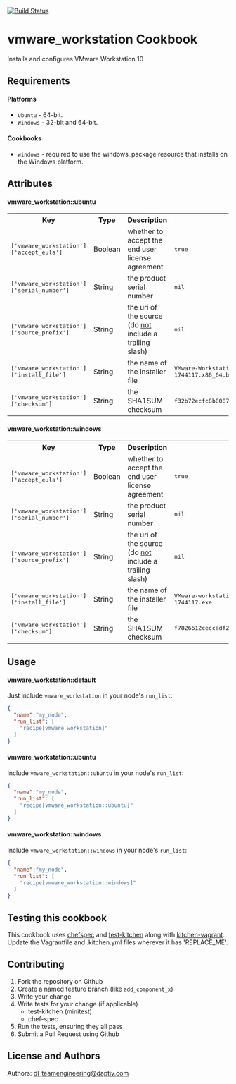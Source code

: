 [![Build Status](https://secure.travis-ci.org/daptiv/vmware_workstation.png)](http://travis-ci.org/daptiv/vmware_workstation)

vmware_workstation Cookbook
===========================
Installs and configures VMware Workstation 10

Requirements
------------
#### Platforms

* `Ubuntu` - 64-bit.
* `Windows` - 32-bit and 64-bit.

#### Cookbooks

* `windows` - required to use the windows_package resource that installs on the Windows platform.

Attributes
----------

#### vmware_workstation::ubuntu
<table>
  <tr>
    <th>Key</th>
    <th>Type</th>
    <th>Description</th>
    <th>Default</th>
  </tr>
  <tr>
    <td><tt>['vmware_workstation']['accept_eula']</tt></td>
    <td>Boolean</td>
    <td>whether to accept the end user license agreement</td>
    <td><tt>true</tt></td>
  </tr>
  <tr>
    <td><tt>['vmware_workstation']['serial_number']</tt></td>
    <td>String</td>
    <td>the product serial number</td>
    <td><tt>nil</tt></td>
  </tr>
  <tr>
    <td><tt>['vmware_workstation']['source_prefix']</tt></td>
    <td>String</td>
    <td>the uri of the source (do <u>not</u> include a trailing slash)</td>
    <td><tt>nil</tt></td>
  </tr>
  <tr>
    <td><tt>['vmware_workstation']['install_file']</tt></td>
    <td>String</td>
    <td>the name of the installer file</td>
    <td><tt>VMware-Workstation-Full-10.0.2-1744117.x86_64.bundle</tt></td>
  </tr>
  <tr>
    <td><tt>['vmware_workstation']['checksum']</tt></td>
    <td>String</td>
    <td>the SHA1SUM checksum</td>
    <td><tt>f32b72ecfc8b808731e97c3d478a1cda78427aaf</tt></td>
  </tr>
</table>

#### vmware_workstation::windows
<table>
  <tr>
    <th>Key</th>
    <th>Type</th>
    <th>Description</th>
    <th>Default</th>
  </tr>
  <tr>
    <td><tt>['vmware_workstation']['accept_eula']</tt></td>
    <td>Boolean</td>
    <td>whether to accept the end user license agreement</td>
    <td><tt>true</tt></td>
  </tr>
  <tr>
    <td><tt>['vmware_workstation']['serial_number']</tt></td>
    <td>String</td>
    <td>the product serial number</td>
    <td><tt>nil</tt></td>
  </tr>
  <tr>
    <td><tt>['vmware_workstation']['source_prefix']</tt></td>
    <td>String</td>
    <td>the uri of the source (do <u>not</u> include a trailing slash)</td>
    <td><tt>nil</tt></td>
  </tr>
  <tr>
    <td><tt>['vmware_workstation']['install_file']</tt></td>
    <td>String</td>
    <td>the name of the installer file</td>
    <td><tt>VMware-workstation-full-10.0.2-1744117.exe</tt></td>
  </tr>
  <tr>
    <td><tt>['vmware_workstation']['checksum']</tt></td>
    <td>String</td>
    <td>the SHA1SUM checksum</td>
    <td><tt>f7826612ceccadf2f6b09b24305c16c32865e48e</tt></td>
  </tr>
</table>

Usage
-----
#### vmware_workstation::default

Just include `vmware_workstation` in your node's `run_list`:

```json
{
  "name":"my_node",
  "run_list": [
    "recipe[vmware_workstation]"
  ]
}
```

#### vmware_workstation::ubuntu

Include `vmware_workstation::ubuntu` in your node's `run_list`:

```json
{
  "name":"my_node",
  "run_list": [
    "recipe[vmware_workstation::ubuntu]"
  ]
}
```

#### vmware_workstation::windows

Include `vmware_workstation::windows` in your node's `run_list`:

```json
{
  "name":"my_node",
  "run_list": [
    "recipe[vmware_workstation::windows]"
  ]
}
```

Testing this cookbook
---------------------
This cookbook uses [chefspec](https://github.com/sethvargo/chefspec) and [test-kitchen](https://github.com/opscode/test-kitchen)
along with [kitchen-vagrant](https://github.com/opscode/kitchen-vagrant).  Update the Vagrantfile and .kitchen.yml files wherever it has 'REPLACE_ME'.

Contributing
------------
1. Fork the repository on Github
2. Create a named feature branch (like `add_component_x`)
3. Write your change
4. Write tests for your change (if applicable)
   - test-kitchen (minitest)
   - chef-spec
5. Run the tests, ensuring they all pass
6. Submit a Pull Request using Github

License and Authors
-------------------
Authors: dl_teamengineering@daptiv.com
